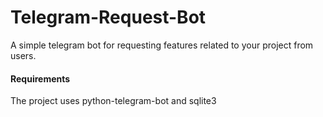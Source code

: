 # Telegram-Request-Bot
A simple telegram bot for requesting features related to your project from users.

#### Requirements
The project uses python-telegram-bot and sqlite3
